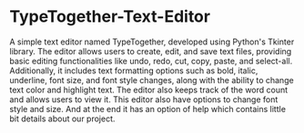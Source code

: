 # TypeTogether-Text-Editor
A simple text editor named TypeTogether, developed using Python's Tkinter library. 
The editor allows users to create, edit, and save text files, providing basic editing functionalities like undo, redo, cut, copy, paste, and select-all. Additionally, it includes text formatting options such as bold, italic, underline, font size, and font style changes, along with the ability to change text color and highlight text. The editor also keeps track of the word count and allows users to view it. This editor also have options to change font style and size. And at the end it has an option of help which contains little bit details about our project.
